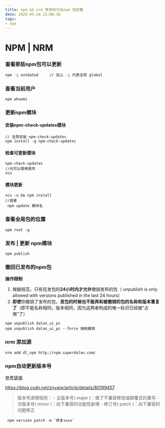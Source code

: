 ```yaml
---
title: npm && nrm 常用命令及npm 包部署
date: 2020-05-24 22:08:38
tags:
- npm
---
```


#  NPM | NRM


### 查看那些npm包可以更新

~~~bash
npm -g outdated		// 加上 -g 代表全局 global
~~~



### 查看当前用户

~~~shell
npm whoami
~~~



### 更新npm模块

#### 安装npm-check-updates模块

~~~shell
// 全局安装 npm-check-updates
npm install -g npm-check-updates
~~~

#### 检查可更新模块

~~~shell
npm-check-updates
//也可以使用简写
ncu
~~~

#### 模块更新

~~~shell
ncu -u && npm install
//或者
 npm update 模块名
~~~



### 查看全局包的位置

~~~shell
npm root -g
~~~



### 发布 | 更新 npm模块

~~~shell
npm publish
~~~



### 撤回已发布的npm包

**操作限制**

1. 根据规范，只有在发包的**24小时内才允许**撤销发布的包（ unpublish is only allowed with versions published in the last 24 hours）
2. **即使**你撤销了发布的包，**发包的时候也不能再和被撤销的包的名称和版本重复了**（即不能名称相同，版本相同，因为这两者构成的唯一标识已经被“占用”了）

~~~
npm unpublish dalan_ui_pc
npm unpublish dalan_ui_pc --force 强制撤销
~~~



### nrm 添加源

~~~shell
nrm add dl_npm http://npm.superdalan.com/
~~~



### npm自动更新版本号

[参考链接](https://blog.csdn.net/znyaiw/article/details/80199457)

https://blog.csdn.net/znyaiw/article/details/80199457

>版本号递增规则：
>\- 主版本号( major )：做了不兼容修改或颠覆式的重写
>\- 次版本号( minor )：向下兼容的功能性新增
>\- 修订号( patch )：向下兼容的问题修正

~~~shell
 npm version patch -m '修复xxxx'
~~~

